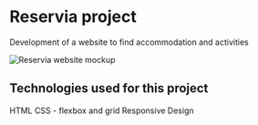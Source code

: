 # Reservia project

Development of a website to find accommodation and activities

![Reservia website mockup](../image/Reservia.png)

## Technologies used for this project

HTML
CSS - flexbox and grid
Responsive Design
